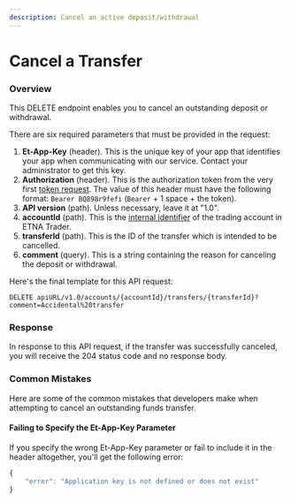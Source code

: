 ```yaml
---
description: Cancel an active deposit/withdrawal
---
```


# Cancel a Transfer

### Overview

This DELETE endpoint enables you to cancel an outstanding deposit or withdrawal.

There are six required parameters that must be provided in the request:

1. **Et-App-Key** (header). This is the unique key of your app that identifies your app when communicating with our service. Contact your administrator to get this key.
2. **Authorization** (header). This is the authorization token from the very first [token request](../authentication/). The value of this header must have the following format: `Bearer BQ898r9fefi` (`Bearer` + 1 space + the token).
3. **API version** (path). Unless necessary, leave it at "1.0".&#x20;
4. **accountId** (path). This is the [internal identifier](../user-accounts/list-users-accounts.md) of the trading account in ETNA Trader.
5. **transferId** (path). This is the ID of the transfer which is intended to be cancelled.&#x20;
6. **comment** (query). This is a string containing the reason for canceling the deposit or withdrawal.

Here's the final template for this API request:

```
DELETE apiURL/v1.0/accounts/{accountId}/transfers/{transferId}?comment=Accidental%20transfer
```

### Response

In response to this API request, if the transfer was successfully canceled, you will receive the 204 status code and no response body.

### Common Mistakes

Here are some of the common mistakes that developers make when attempting to cancel an outstanding funds transfer.

#### Failing to Specify the Et-App-Key Parameter

If you specify the wrong Et-App-Key parameter or fail to include it in the header altogether, you'll get the following error:

```javascript
{
    "error": "Application key is not defined or does not exist"
}
```
